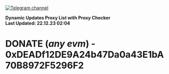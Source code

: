 [![Telegram channel](https://img.shields.io/endpoint?url=https://runkit.io/damiankrawczyk/telegram-badge/branches/master?url=https://t.me/n4z4v0d)](https://t.me/n4z4v0d) 

**Dynamic Updates Proxy List with Proxy Checker**  
**Last Updated: 22.12.23 02:04**

# DONATE (_any evm_) - 0xDEADf12DE9A24b47Da0a43E1bA70B8972F5296F2
